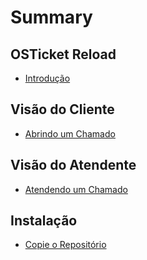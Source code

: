 # Summary

## OSTicket Reload
* [Introdução](readme.md)

## Visão do Cliente
* [Abrindo um Chamado](openticket.md)

## Visão do Atendente
* [Atendendo um Chamado](takingticket.md)

## Instalação

* [Copie o Repositório](copytherepository.md)

